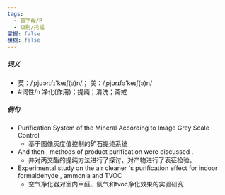 ```yaml
---
tags:
  - 首字母/P
  - 级别/托福
掌握: false
模糊: false
---
```

##### 词义
- 英：/ˌpjʊərɪfɪ'keɪʃ(ə)n/； 美：/ˌpjʊrɪfə'keɪʃ(ə)n/
- #词性/n  净化(作用)；提纯；清洗；斋戒
##### 例句
- Purification System of the Mineral According to Image Grey Scale Control
	- 基于图像灰度值控制的矿石提纯系统
- And then , methods of product purification were discussed .
	- 并对丙交酯的提纯方法进行了探讨，对产物进行了表征检验。
- Experimental study on the air cleaner 's purification effect for indoor formaldehyde , ammonia and TVOC
	- 空气净化器对室内甲醛、氨气和tvoc净化效果的实验研究
